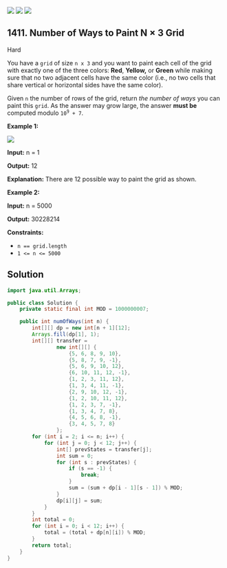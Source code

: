 [![](https://img.shields.io/github/stars/javadev/LeetCode-in-Java?label=Stars&style=flat-square)](https://github.com/javadev/LeetCode-in-Java)
[![](https://img.shields.io/github/forks/javadev/LeetCode-in-Java?label=Fork%20me%20on%20GitHub%20&style=flat-square)](https://github.com/javadev/LeetCode-in-Java/fork)
[![](https://img.shields.io/badge/-LeetCode%20in%20Kotlin-blue?style=flat-square)](https://github.com/javadev/LeetCode-in-Kotlin)

## 1411\. Number of Ways to Paint N × 3 Grid

Hard

You have a `grid` of size `n x 3` and you want to paint each cell of the grid with exactly one of the three colors: **Red**, **Yellow,** or **Green** while making sure that no two adjacent cells have the same color (i.e., no two cells that share vertical or horizontal sides have the same color).

Given `n` the number of rows of the grid, return _the number of ways_ you can paint this `grid`. As the answer may grow large, the answer **must be** computed modulo <code>10<sup>9</sup> + 7</code>.

**Example 1:**

![](https://assets.leetcode.com/uploads/2020/03/26/e1.png)

**Input:** n = 1

**Output:** 12

**Explanation:** There are 12 possible way to paint the grid as shown.

**Example 2:**

**Input:** n = 5000

**Output:** 30228214

**Constraints:**

*   `n == grid.length`
*   `1 <= n <= 5000`

## Solution

```java
import java.util.Arrays;

public class Solution {
    private static final int MOD = 1000000007;

    public int numOfWays(int n) {
        int[][] dp = new int[n + 1][12];
        Arrays.fill(dp[1], 1);
        int[][] transfer =
                new int[][] {
                    {5, 6, 8, 9, 10},
                    {5, 8, 7, 9, -1},
                    {5, 6, 9, 10, 12},
                    {6, 10, 11, 12, -1},
                    {1, 2, 3, 11, 12},
                    {1, 3, 4, 11, -1},
                    {2, 9, 10, 12, -1},
                    {1, 2, 10, 11, 12},
                    {1, 2, 3, 7, -1},
                    {1, 3, 4, 7, 8},
                    {4, 5, 6, 8, -1},
                    {3, 4, 5, 7, 8}
                };
        for (int i = 2; i <= n; i++) {
            for (int j = 0; j < 12; j++) {
                int[] prevStates = transfer[j];
                int sum = 0;
                for (int s : prevStates) {
                    if (s == -1) {
                        break;
                    }
                    sum = (sum + dp[i - 1][s - 1]) % MOD;
                }
                dp[i][j] = sum;
            }
        }
        int total = 0;
        for (int i = 0; i < 12; i++) {
            total = (total + dp[n][i]) % MOD;
        }
        return total;
    }
}
```